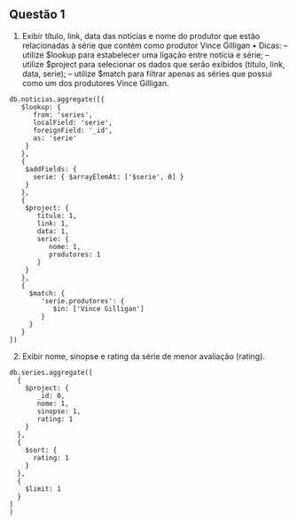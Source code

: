 ## Questão 1

1. Exibir título, link, data das notícias e nome do produtor que estão relacionadas à série que contém como produtor Vince Gilligan
• Dicas:
– utilize $lookup para estabelecer uma ligação entre notícia e série;
– utilize $project para selecionar os dados que serão exibidos (titulo, link, data, serie);
– utilize $match para filtrar apenas as séries que possui como um dos produtores Vince
Gilligan.


```
db.noticias.aggregate([{
   $lookup: {
      from: 'series',
      localField: 'serie',
      foreignField: '_id',
      as: 'serie'
    }
   },
   {
    $addFields: {
      serie: { $arrayElemAt: ['$serie', 0] }
    } 
   },
   {
    $project: {
       titulo: 1,
       link: 1,
       data: 1,
       serie: {
          nome: 1,
          produtores: 1
       }
    }
   },
   {
     $match: {
        'serie.produtores': {
           $in: ['Vince Gilligan']
        }
     }
   }
])
```

2. Exibir nome, sinopse e rating da série de menor avaliação (rating).

```
db.series.aggregate([
  { 
    $project: {
       _id: 0,
       nome: 1,
       sinopse: 1,
       rating: 1
    }
  },
  {
    $sort: {
      rating: 1
    }
  },
  {
    $limit: 1
  }
]
)
```